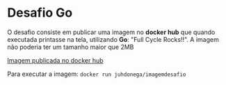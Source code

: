 # Desafio Go

O desafio consiste em publicar uma imagem no **docker hub** que quando executada printasse na tela, utilizando **Go**: "Full Cycle Rocks!!". A imagem não poderia ter um tamanho maior que 2MB

[Imagem publicada no docker hub](https://hub.docker.com/repositories/juhdonega/imagemdesafio)

Para executar a imagem: `docker run juhdonega/imagemdesafio` 
